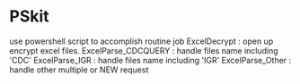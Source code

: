 # PSkit
use powershell script to accomplish routine job
ExcelDecrypt : open up encrypt excel files.
ExcelParse_CDCQUERY : handle files name including 'CDC'
ExcelParse_IGR : handle files name including 'IGR'
ExcelParse_Other : handle other multiple or NEW request
